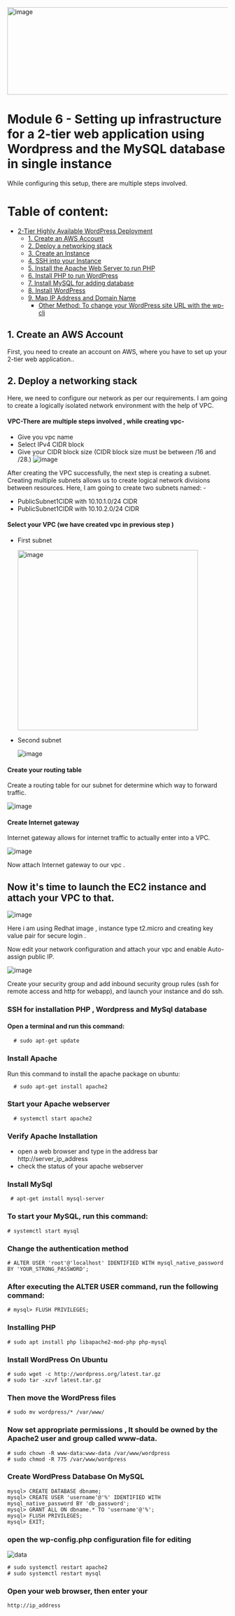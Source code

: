 
<img width="1000" height="200" alt="image" src="https://github.com/amanravi-squareops/road-to-devops/assets/146931382/e0da4167-eb23-451b-bed4-3702eb72a4bf">


# Module 6 - Setting up infrastructure for a 2-tier web application using Wordpress and the MySQL database in single instance
While configuring this setup, there are multiple steps involved.
# Table of content:
- [2-Tier Highly Available WordPress Deployment](#2-tier-highly-available-wordpress-deployment)
  - [1. Create an AWS Account](#1-create-an-aws-account)
  - [2. Deploy a networking stack](#2-deploy-a-networking-stack)
  - [3. Create an Instance](#3-create-an-instance)
  - [4. SSH into your Instance](#4-ssh-into-your-instance)
  - [5. Install the Apache Web Server to run PHP](#5-install-the-apache-web-server-to-run-php)
  - [6. Install PHP to run WordPress](#6-install-php-to-run-wordpress)
  - [7. Install MySQL for adding database](#7-install-mysql-for-adding-database)
  - [8. Install WordPress](#8-install-wordpress)
  - [9. Map IP Address and Domain Name](#9-map-ip-address-and-domain-name)
    - [Other Method: To change your WordPress site URL with the wp-cli](#other-method-to-change-your-wordpress-site-url-with-the-wp-cli)
   
## 1. Create an AWS Account
First, you need to create an account on AWS, where you have to set up your 2-tier web application..

## 2. Deploy a networking stack

Here, we need to configure our network as per our requirements. I am going to create a logically isolated network environment with the help of VPC.
#### VPC-There are multiple steps involved , while creating vpc-
- Give you vpc name
- Select IPv4 CIDR block
- Give your CIDR block size (CIDR block size must be between /16 and /28.)
![image](https://github.com/amanravi-squareops/road-to-devops/assets/146931382/da64bd94-f13b-488a-9ca4-2fd2d5b42f96)

After creating the VPC successfully, the next step is creating a subnet. Creating multiple subnets allows us to create logical network divisions between resources. Here, I am going to create two subnets named: - 
  - PublicSubnet1CIDR with 10.10.1.0/24 CIDR
  - PublicSubnet1CIDR with 10.10.2.0/24 CIDR

#### Select your VPC (we have created vpc in previous step )
- First subnet
  
  <img width="412" alt="image" src="https://github.com/amanravi-squareops/road-to-devops/assets/146931382/df792bbc-3f06-4eca-950a-34345e96b1f9">

- Second subnet
    
    ![image](https://github.com/amanravi-squareops/road-to-devops/assets/146931382/a85fc438-2fb7-4c00-bf1b-01854d5951a1)

#### Create your routing table 

Create a routing table for our subnet for determine which way to forward traffic.

![image](https://github.com/amanravi-squareops/road-to-devops/assets/146931382/136bfea2-91b5-4ac4-acaa-3090ce7b4619)

#### Create Internet gateway
Internet gateway allows for internet traffic to actually enter into a VPC.

![image](https://github.com/amanravi-squareops/road-to-devops/assets/146931382/045901b1-a4de-4cf5-bc8c-72f1ce723fd4)

Now attach Internet gateway to our vpc . 

## Now it's time to launch the EC2 instance and attach your VPC to that.

![image](https://github.com/amanravi-squareops/road-to-devops/assets/146931382/39763814-d1c5-47b6-85cd-fa70e55f504d)

Here i am using Redhat image , instance type t2.micro and creating key value pair for secure login .

Now edit your network configuration and attach your vpc and enable Auto-assign public IP.

![image](https://github.com/amanravi-squareops/road-to-devops/assets/146931382/dbaf2dc1-3960-43cf-bf47-dc9146074d41)

Create your security group and add inbound security group rules (ssh for remote access and http for webapp), and launch your instance and do ssh.

### SSH for installation PHP , Wordpress and MySql database

#### Open a terminal and run this command:
      # sudo apt-get update
      
### Install Apache
Run this command to install the apache package on ubuntu:

      # sudo apt-get install apache2
### Start your Apache webserver

      # systemctl start apache2
### Verify Apache Installation 
   - open a web browser and type in the address bar http://server_ip_address
   - check the  status of your apache webserver

### Install MySql 
     # apt-get install mysql-server

### To start your MySQL, run this command:
    # systemctl start mysql

### Change the authentication method
    # ALTER USER 'root'@'localhost' IDENTIFIED WITH mysql_native_password BY 'YOUR_STRONG_PASSWORD';

### After executing the ALTER USER command, run the following command:
    # mysql> FLUSH PRIVILEGES;
### Installing PHP
    # sudo apt install php libapache2-mod-php php-mysql

###  Install WordPress On Ubuntu
    # sudo wget -c http://wordpress.org/latest.tar.gz
    # sudo tar -xzvf latest.tar.gz
### Then move the WordPress files
    # sudo mv wordpress/* /var/www/

### Now set appropriate permissions , It should be owned by the Apache2 user and group called www-data.
    # sudo chown -R www-data:www-data /var/www/wordpress
    # sudo chmod -R 775 /var/www/wordpress

###  Create WordPress Database On MySQL
    mysql> CREATE DATABASE dbname;
    mysql> CREATE USER 'username'@'%' IDENTIFIED WITH mysql_native_password BY 'db_password';
    mysql> GRANT ALL ON dbname.* TO 'username'@'%';
    mysql> FLUSH PRIVILEGES;
    mysql> EXIT;

###  open the wp-config.php configuration file for editing
  
![data](https://github.com/amanravi-squareops/road-to-devops/assets/146931382/b9e27f72-237c-4f61-90d6-979dca21e0be)

    # sudo systemctl restart apache2
    # sudo systemctl restart mysql
    
### Open your web browser, then enter your
    http://ip_address


